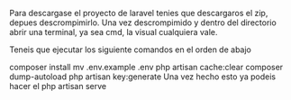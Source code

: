 Para descargase el proyecto de laravel tenies que descargaros el zip, depues descrompimirlo. Una vez descrompimido y dentro del directorio abrir una terminal, ya sea cmd, la visual cualquiera vale.

Teneis que ejecutar los siguiente comandos en el orden de abajo

composer install
mv .env.example .env
php artisan cache:clear
composer dump-autoload
php artisan key:generate
Una vez hecho esto ya podeis hacer el php artisan serve
